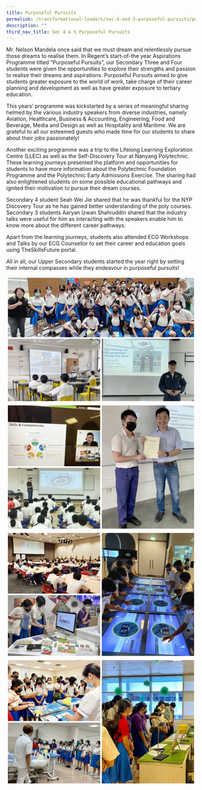```yaml
---
title: Purposeful Pursuits
permalink: /transformational-leaders/sec-4-and-5-purposeful-pursuits/purposeful-pursuits/
description: ""
third_nav_title: Sec 4 & 5 Purposeful Pursuits
---
```

Mr. Nelson Mandela once said that we must dream and relentlessly pursue those dreams to realise them. In Regent’s start-of-the year Aspirations Programme titled “Purposeful Pursuits”, our Secondary Three and Four students were given the opportunities to explore their strengths and passion to realise their dreams and aspirations. Purposeful Pursuits aimed to give students greater exposure to the world of work, take charge of their career planning and development as well as have greater exposure to tertiary education.

This years’ programme was kickstarted by a series of meaningful sharing helmed by the various industry speakers from diverse industries, namely Aviation, Healthcare, Business & Accounting, Engineering, Food and Beverage, Media and Design as well as Hospitality and Maritime. We are grateful to all our esteemed guests who made time for our students to share about their jobs passionately!

Another exciting programme was a trip to the Lifelong Learning Exploration Centre (LLEC) as well as the Self-Discovery Tour at Nanyang Polytechnic. These learning journeys presented the platform and opportunities for students to have more information about the Polytechnic Foundation Programme and the Polytechnic Early Admissions Exercise. The sharing had also enlightened students on some possible educational pathways and ignited their motivation to pursue their dream courses.

Secondary 4 student Seah Wei Jie shared that he was thankful for the NYP Discovery Tour as he has gained better understanding of the poly courses. Secondary 3 students Aaryan Izwan Shahruddin shared that the industry talks were useful for him as interacting with the speakers enable him to know more about the different career pathways.

Apart from the learning journeys, students also attended ECG Workshops and Talks by our ECG Counsellor to set their career and education goals using TheSkillsFuture portal.

All in all, our Upper Secondary students started the year right by setting their internal compasses while they endeavour in purposeful pursuits! 

![](/images/Highlights%20Post/PurposefulPursuits2023-1.jpg)
![](/images/Highlights%20Post/PurposefulPursuits2023-2.jpg)
![](/images/Highlights%20Post/PurposefulPursuits2023-3.jpg)
![](/images/Highlights%20Post/PurposefulPursuits2023-4.jpg)